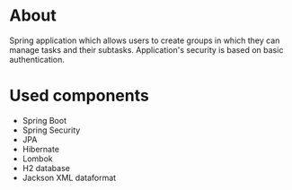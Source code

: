 # About
Spring application which allows users to create groups in which they can manage tasks and their subtasks. Application's security is based on basic authentication. 

# Used components
* Spring Boot
* Spring Security
* JPA
* Hibernate
* Lombok
* H2 database
* Jackson XML dataformat
